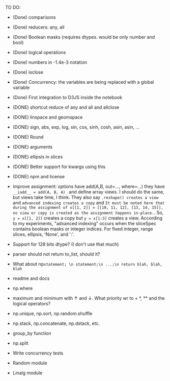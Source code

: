 


TO DO:

- (Done) comparisons
- (Done) reducers: any, all
- (Done) Boolean masks (requires dtypes. would be only number and bool)
- (Done) logical operations
- (Done) numbers in -1.4e-3 notation
- (Done) isclose
- (Done) Concurrency: the variables are being replaced with a global variable
- (Done) First integration to D3JS inside the notebook
- (DONE) shortcut reduce of any and all and allclose
- (DONE) linspace and geomspace
- (DONE) sign, abs, exp, log, sin, cos, sinh, cosh, asin, asin, ...
- (DONE) Round
- (DONE) arguments
- (DONE) ellipsis in slices
- (DONE) Better support for kwargs using this 
- (DONE) npm and license

- improve assignment: options have add(A,B, out=..., where=...) they have `__iadd__ = add(A, B, A) ` and define array views. I should do the same, but views take time, I think. They also say `.reshape() creates a view` and `advanced indexing creates a copy` and `It must be noted here that during the assignment of x[[1, 2]] = [[10, 11, 12], [13, 14, 15]], no view or copy is created as the assignment happens in-place.`. So, `y = x[[1, 2]]` creates a copy but `y = x[1:3]` creates a view. According to my experiments, "advanced indexing" occurs when the sliceSpec contains boolean masks or integer indices. For fixed integer, range slices, ellipsis, 'None', and ':'.
- Support for 128 bits dtype? (I don't use that much)

- parser should not return to_list, should it?
- What about np`statement; \n statement;\n ...;\n return blah, blah, blah`

- readme and docs
- np.where
- maximum and minimum with ↑ and ↓. What priority wr to + *, ** and the logical operators?


- np.unique, np.sort, np.random.shuffle
- np.stack, np.concatenate, np.dstack, etc.

- group_by function
- np.split

- Write concurrency tests
- Random module
- Linalg module



